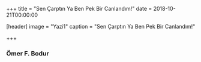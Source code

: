 +++
title = "Sen Çarptın Ya Ben Pek Bir Canlandım!"
date = 2018-10-21T00:00:00


[header]
image = "Yazi1"
caption = "Sen Çarptın Ya Ben Pek Bir Canlandım!"

+++

	 
### Ömer F. Bodur


